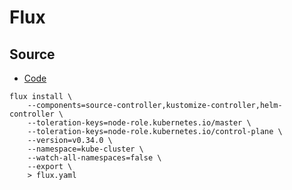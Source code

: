 # Flux

## Source

* [Code](https://github.com/fluxcd/flux2)

```shell
flux install \
    --components=source-controller,kustomize-controller,helm-controller \
    --toleration-keys=node-role.kubernetes.io/master \
    --toleration-keys=node-role.kubernetes.io/control-plane \
    --version=v0.34.0 \
    --namespace=kube-cluster \
    --watch-all-namespaces=false \
    --export \
    > flux.yaml
```
